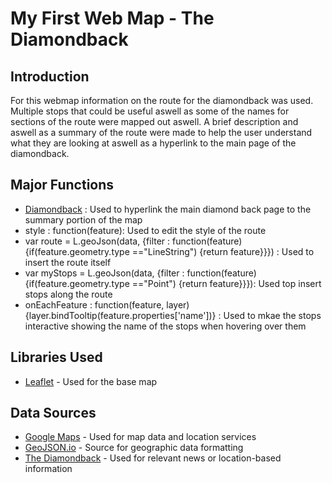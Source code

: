 # My First Web Map - The Diamondback 

## Introduction
For this webmap information on the route for the diamondback was used. Multiple stops that could be useful aswell as some of the names for sections of the route were mapped out aswell. A brief description and aswell as a summary of the route were made to help the user understand what they are looking at aswell as a hyperlink to the main page of the diamondback. 

## Major Functions
- <a href="https://diamondback226.com/" target="_blank">Diamondback</a> : Used to hyperlink the main diamond back page to the summary portion of the map
-  style : function(feature): Used to edit the style of the route
- var route = L.geoJson(data, {filter : function(feature) {if(feature.geometry.type =="LineString") {return feature}}}) : Used to insert the route itself
- var myStops = L.geoJson(data, {filter : function(feature){if(feature.geometry.type =="Point") {return feature}}}): Used top insert stops along the route  
- onEachFeature : function(feature, layer) {layer.bindTooltip(feature.properties['name'])} : Used to mkae the stops interactive showing the name of the stops when hovering over them

## Libraries Used
- [Leaflet](https://leafletjs.com/) - Used for the base map   

## Data Sources
- [Google Maps](https://www.google.com/maps) - Used for map data and location services  
- [GeoJSON.io](https://geojson.io/) - Source for geographic data formatting  
- [The Diamondback](https://dbknews.com/) - Used for relevant news or location-based information